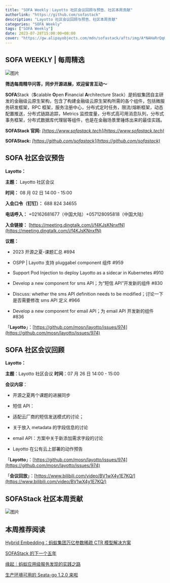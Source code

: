 ```yaml
---
title: "SOFA Weekly｜Layotto 社区会议回顾与预告、社区本周贡献"
authorlink: "https://github.com/sofastack"
description: "Layotto 社区会议回顾与预告、社区本周贡献"
categories: "SOFA Weekly"
tags: ["SOFA Weekly"]
date: 2023-07-28T15:00:00+08:00
cover: "https://gw.alipayobjects.com/mdn/sofastack/afts/img/A*NAHaRrQqGzAAAAAAAAAAAAAAARQnAQ"
---
```


## SOFA WEEKLY | 每周精选

![图片](https://p3-juejin.byteimg.com/tos-cn-i-k3u1fbpfcp/1e08fca65f7643c783d33f590bb41d5a~tplv-k3u1fbpfcp-zoom-1.image)

**筛选每周精华问答，同步开源进展，欢迎留言互动～**

**SOFA**Stack（**S**calable **O**pen **F**inancial **A**rchitecture Stack）是蚂蚁集团自主研发的金融级云原生架构，包含了构建金融级云原生架构所需的各个组件，包括微服务研发框架，RPC 框架，服务注册中心，分布式定时任务，限流/熔断框架，动态配置推送，分布式链路追踪，Metrics 监控度量，分布式高可用消息队列，分布式事务框架，分布式数据库代理层等组件，也是在金融场景里锤炼出来的最佳实践。

**SOFAStack 官网:** *[https://www.sofastack.tech](https://www.sofastack.tech)*

**SOFAStack:** *[https://github.com/sofastack](https://github.com/sofastack)*

## SOFA 社区会议预告

**Layotto：**

**主题：** Layotto 社区会议

**时间：** 08 月 02 日 14:00 - 15:00

**入会口令（钉钉）：** 688 824 34655

**电话呼入：** +02162681677（中国大陆）+057128095818（中国大陆）

**入会链接：** [https://meeting.dingtalk.com/j/f4KJsKNnxfN](https://meeting.dingtalk.com/j/f4KJsKNnxfN)

**议题：**

- 2023 开源之夏-课题汇总 #894

- OSPP | Layotto 支持 pluggabel component 组件 #959
- Support Pod Injection to deploy Layotto as a sidecar in Kubernetes #910

- Develop a new component for sms API；为“短信 API”开发新的组件 #830

- Discuss: whether the sms API definition needs to be modified；讨论一下是否需要修改 sms API 定义 #966

- Develop a new component for email API；为 email API 开发新的组件 #836

「**Layotto**」：[https://github.com/mosn/layotto/issues/974](https://github.com/mosn/layotto/issues/974)

## SOFA 社区会议回顾  

**Layotto：**

**主题**：Layotto 社区会议
**时间**：07 月 26 日 14:00 - 15:00

**会议内容**：

- 开源之夏两个课题的进展同步
- 短信 API：

- 适配云厂商的短信发送模式的讨论；
- 关于放入 metadata 的字段信息的讨论

- email API：方案中关于新添加需求字段的讨论
- Layotto 在公有云上部署的动作预告

「**Layotto**」：[https://github.com/mosn/layotto/issues/974](https://github.com/mosn/layotto/issues/974)

「**会议回放**」：[https://www.bilibili.com/video/BV1wX4y1E7KQ/](https://www.bilibili.com/video/BV1wX4y1E7KQ/)

 ## SOFAStack 社区本周贡献

![图片](https://mdn.alipayobjects.com/huamei_soxoym/afts/img/A*lQ5jQ5lolKMAAAAAAAAAAAAADrGAAQ/original)

## 本周推荐阅读

[Hybrid Embedding：蚂蚁集团万亿参数稀疏 CTR 模型解决方案](https://mp.weixin.qq.com/s/u3D_TB9LOV5mNGuULc0Stw)

[SOFAStack 的下一个五年](https://mp.weixin.qq.com/s/5aVtoQzJoyblBcbEDg0vXA)

[缘起｜蚂蚁应用级服务发现的实践之路](https://mp.weixin.qq.com/s/-oVOeakwefgvlFyi6yYgKA)

[生产环境可用的 Seata-go 1.2.0 来啦](https://mp.weixin.qq.com/s/T2GPFGNwseU2wLmwq8EdGw)

